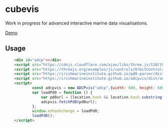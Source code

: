 # cubevis

Work in progress for advanced interactive marine data visualisations.

[Demo](https://irishmarineinstitute.github.io/adcpvis/)

## Usage

```html
    <div id="adcp"></div>
    <script src="https://cdnjs.cloudflare.com/ajax/libs/three.js/110/three.js"></script>
    <script src="https://threejs.org/examples/js/controls/OrbitControls.js"></script>       
    <script src="https://irishmarineinstitute.github.io/pd0-parser/dist/pd0parser.js"></script>
    <script src="https://irishmarineinstitute.github.io/adcpvis/dist/adcpvis.js"></script>
    <script>
            const adcpvis = new ADCPvis("adcp",{width: 600, height: 600});
            var loadPd0 = function () {
                var pd0url = (location.hash && location.hash.substring(1)) || "https://irishmarineinstitute.github.io/pd0-parser/demo/TRDI-WHB600Hz-1323_20160404.pd0";
                adcpvis.fetchPd0(pd0url);
            };
            window.onhashchange = loadPd0;
            loadPd0();
    </script>

```
